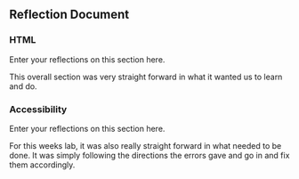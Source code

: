 ## Reflection Document

### HTML

Enter your reflections on this section here.

This overall section was very straight forward in what it wanted us to learn and do. 

### Accessibility

Enter your reflections on this section here.

For this weeks lab, it was also really straight forward in what needed to be done. It was simply following the directions the errors gave and go in and fix them accordingly.